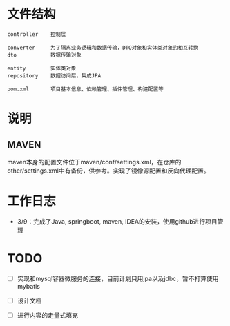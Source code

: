 
# 文件结构
```
controller    控制层

converter     为了隔离业务逻辑和数据传输，DTO对象和实体类对象的相互转换
dto           数据传输对象

entity        实体类对象
repository    数据访问层，集成JPA

pom.xml       项目基本信息、依赖管理、插件管理、构建配置等
```

# 说明
## MAVEN
maven本身的配置文件位于maven/conf/settings.xml，在仓库的other/settings.xml中有备份，供参考。实现了镜像源配置和反向代理配置。


# 工作日志
- 3/9：完成了Java, springboot, maven, IDEA的安装，使用github进行项目管理

# TODO
- [ ] 实现和mysql容器微服务的连接，目前计划只用jpa以及jdbc，暂不打算使用mybatis
- [ ] 设计文档
- [ ] 进行内容的走量式填充


